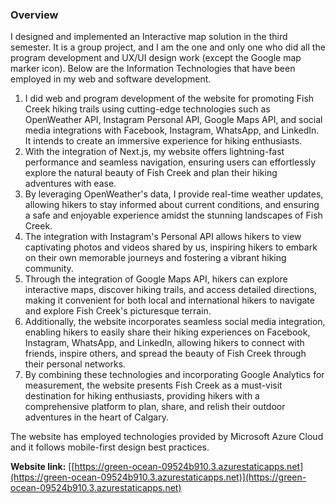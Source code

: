 ### Overview

I designed and implemented an Interactive map solution in the third semester. It is a group project, and I am the one and only one who did all the program development and UX/UI design work (except the Google map marker icon). Below are the Information Technologies that have been employed in my web and software development.

1.  I did web and program development of the website for promoting Fish Creek hiking trails using cutting-edge technologies such as OpenWeather API, Instagram Personal API, Google Maps API, and social media integrations with Facebook, Instagram, WhatsApp, and LinkedIn. It intends to create an immersive experience for hiking enthusiasts.
2.  With the integration of Next.js, my website offers lightning-fast performance and seamless navigation, ensuring users can effortlessly explore the natural beauty of Fish Creek and plan their hiking adventures with ease.
3.  By leveraging OpenWeather's data, I provide real-time weather updates, allowing hikers to stay informed about current conditions, and ensuring a safe and enjoyable experience amidst the stunning landscapes of Fish Creek.
4.  The integration with Instagram's Personal API allows hikers to view captivating photos and videos shared by us, inspiring hikers to embark on their own memorable journeys and fostering a vibrant hiking community.
5.  Through the integration of Google Maps API, hikers can explore interactive maps, discover hiking trails, and access detailed directions, making it convenient for both local and international hikers to navigate and explore Fish Creek's picturesque terrain.
6.  Additionally, the website incorporates seamless social media integration, enabling hikers to easily share their hiking experiences on Facebook, Instagram, WhatsApp, and LinkedIn, allowing hikers to connect with friends, inspire others, and spread the beauty of Fish Creek through their personal networks.
7.  By combining these technologies and incorporating Google Analytics for measurement, the website presents Fish Creek as a must-visit destination for hiking enthusiasts, providing hikers with a comprehensive platform to plan, share, and relish their outdoor adventures in the heart of Calgary.

The website has employed technologies provided by Microsoft Azure Cloud and it follows mobile-first design best practices.

**Website link:** [[https://green-ocean-09524b910.3.azurestaticapps.net](https://green-ocean-09524b910.3.azurestaticapps.net)](https://green-ocean-09524b910.3.azurestaticapps.net)
